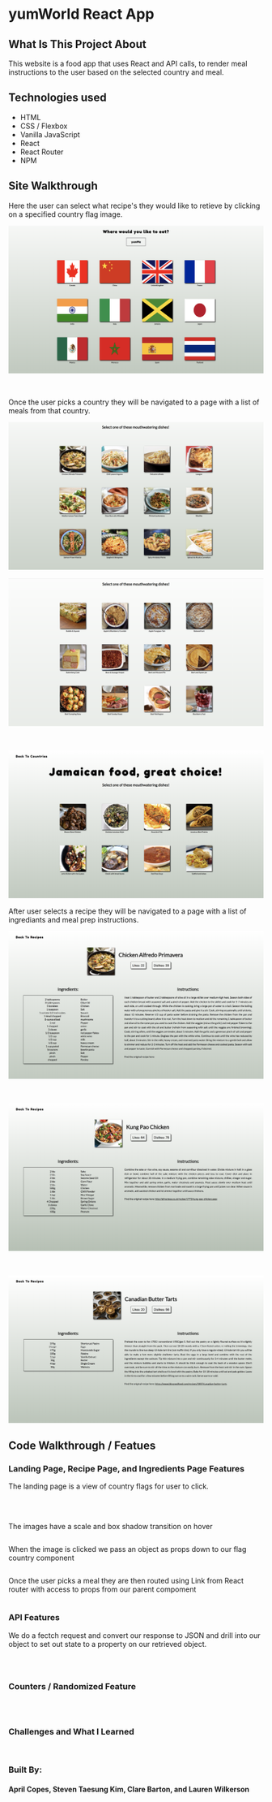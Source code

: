 # yumWorld React App

## What Is This Project About
This website is a food app that uses React and API calls, to render meal instructions to the user based on the selected country and meal.

## Technologies used
* HTML
* CSS / Flexbox
* Vanilla JavaScript
* React
* React Router
* NPM

## Site Walkthrough
<p>Here the user can select what recipe's they would like to retieve by clicking on a specified country flag image.</p>
<p align='center'>
    <img src='readme/images/landingflag2.png'></img>
</p>
<br>

<p>Once the user picks a country they will be navigated to a page with a list of meals from that country. </p>
<p align='center'>
    <img src='readme/images/italianmeals.png'></img>
</p>
<p align='center'>
    <img src='readme/images/britishmeals.png'></img>
</p>
<br>
<p align='center'>
    <img src='readme/images/jamacian.png'></img>
</p>

<p>After user selects a recipe they will be navigated to a page with a list of ingrediants and meal prep instructions.</p>
<p align='center'>
    <img src='readme/images/chickenalfedo.png'></img>
</p>
<br>
<p align='center'>
    <img src='readme/images/kungpow.png'></img>
</p>
<br>
<p align='center'>
    <img src='readme/images/buttertarts.png'></img>
</p>

## Code Walkthrough / Featues


### Landing Page, Recipe Page, and Ingredients Page Features
<p>The landing page is a view of country flags for user to click.</p>
<br>
<br>

<p>The images have a scale and box shadow transition on hover</p>

```

```

<p>When the image is clicked we pass an object as props down to our flag country component</p>

```

```

<p>Once the user picks a meal they are then routed using Link from React router with access to props from our parent compoment</p>

```

```

### API Features
<p>We do a fectch request and convert our response to JSON and drill into our object to set out state to a property on our retrieved object.</p>

<p></p>

```

```

<p></p>

```

```

<p></p>

```

```

### Counters / Randomized Feature
<p></p>

<p></p>

```

```

<p></p>

```
    
```

### Challenges and What I Learned

<p></p>

```
    
```

### Built By:
#### April Copes, Steven Taesung Kim, Clare Barton, and Lauren Wilkerson

